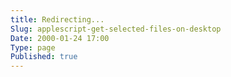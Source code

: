 ```yaml
---
title: Redirecting...
Slug: applescript-get-selected-files-on-desktop
Date: 2000-01-24 17:00
Type: page
Published: true
---
```


<script type="text/javascript">
	var theAddress = "http://lawrenceting.tk/applescript#File / Folder Manipulation"
	document.write("Redirecting to " + theAddress);
	window.location = theAddress
</script>